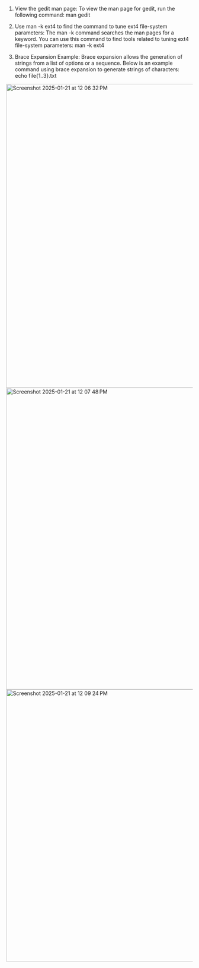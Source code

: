 1. View the gedit man page:
To view the man page for gedit, run the following command:
man gedit

2. Use man -k ext4 to find the command to tune ext4 file-system parameters:
The man -k command searches the man pages for a keyword. You can use this command to find tools related to tuning ext4 file-system parameters:
man -k ext4

3. Brace Expansion Example:
Brace expansion allows the generation of strings from a list of options or a sequence. Below is an example command using brace expansion to generate strings of characters:
echo file{1..3}.txt


<img width="819" alt="Screenshot 2025-01-21 at 12 06 32 PM" src="https://github.com/user-attachments/assets/cf22e047-e0ff-420e-914b-c46bed886868" />
<img width="813" alt="Screenshot 2025-01-21 at 12 07 48 PM" src="https://github.com/user-attachments/assets/2f148aa7-6715-495c-bf58-b719ed06095a" />
<img width="734" alt="Screenshot 2025-01-21 at 12 09 24 PM" src="https://github.com/user-attachments/assets/394fd9f1-d31c-4af2-8410-8409da197fd8" />



